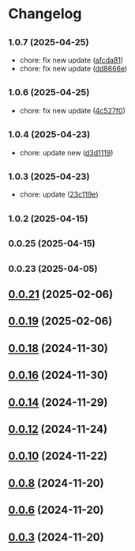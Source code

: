 # Changelog

## <small>1.0.7 (2025-04-25)</small>

* chore: fix new update ([afcda81](https://github.com/hq-kit/cli/commit/afcda81))
* chore: fix new update ([dd8666e](https://github.com/hq-kit/cli/commit/dd8666e))

## <small>1.0.6 (2025-04-25)</small>

* chore: fix new update ([4c527f0](https://github.com/hq-kit/cli/commit/4c527f0))

## <small>1.0.4 (2025-04-23)</small>

* chore: update new ([d3d1119](https://github.com/hq-kit/cli/commit/d3d1119))

## <small>1.0.3 (2025-04-23)</small>

* chore: update ([23c119e](https://github.com/hq-kit/cli/commit/23c119e))

## <small>1.0.2 (2025-04-15)</small>

## <small>0.0.25 (2025-04-15)</small>

## <small>0.0.23 (2025-04-05)</small>

## [0.0.21](https://github.com/hq-kit/cli/compare/v0.0.20...v0.0.21) (2025-02-06)

## [0.0.19](https://github.com/hq-kit/cli/compare/v0.0.18...v0.0.19) (2025-02-06)

## [0.0.18](https://github.com/hq-kit/cli/compare/v0.0.17...v0.0.18) (2024-11-30)

## [0.0.16](https://github.com/hq-kit/cli/compare/v0.0.15...v0.0.16) (2024-11-30)

## [0.0.14](https://github.com/hq-kit/cli/compare/v0.0.13...v0.0.14) (2024-11-29)

## [0.0.12](https://github.com/hq-kit/cli/compare/v0.0.11...v0.0.12) (2024-11-24)

## [0.0.10](https://github.com/hq-kit/cli/compare/v0.0.9...v0.0.10) (2024-11-22)

## [0.0.8](https://github.com/hq-kit/cli/compare/v0.0.7...v0.0.8) (2024-11-20)

## [0.0.6](https://github.com/hq-kit/cli/compare/v0.0.5...v0.0.6) (2024-11-20)

## [0.0.3](https://github.com/hq-kit/cli/compare/v0.0.2...v0.0.3) (2024-11-20)
